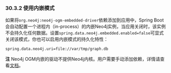 ### 30.3.2 使用内嵌模式

如果将`org.neo4j:neo4j-ogm-embedded-driver`依赖添加到应用中，Spring Boot会自动配置一个进程内（in-process）的内嵌Neo4j实例，当应用关闭时，该实例不会持久化任何数据。设置`spring.data.neo4j.embedded.enabled=false`可显式关闭该模式，你也可以启用内嵌模式的持久化特性：
```properties
spring.data.neo4j.uri=file://var/tmp/graph.db
```

**注** Neo4j OGM内嵌的驱动不提供Neo4j内核。用户需要手动添加依赖，详情请查看[文档](http://neo4j.com/docs/ogm-manual/current/reference/#reference:getting-started)。